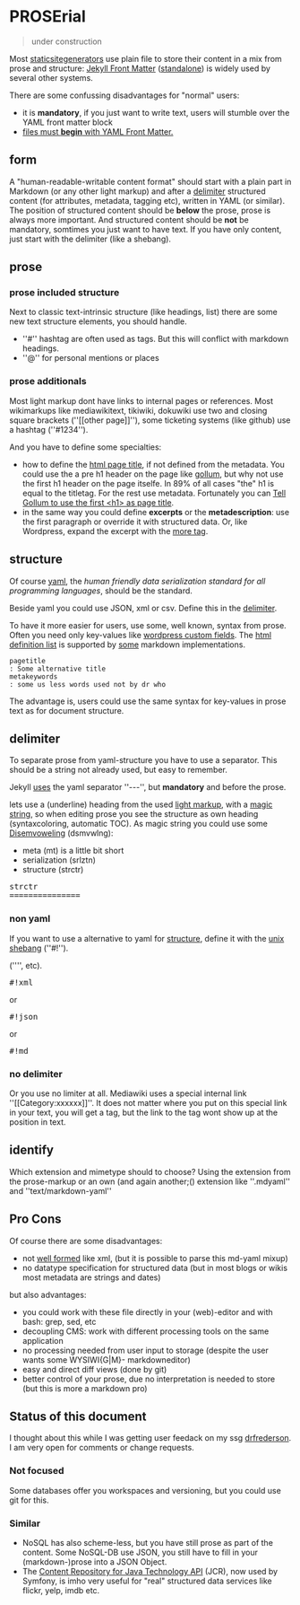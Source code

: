 # PROSErial

> under construction

Most [staticsitegenerators](https://staticsitegenerators.net/) use plain file to store their content in a mix from prose and structure: [Jekyll Front Matter](https://jekyllrb.com/docs/frontmatter/) ([standalone](https://github.com/jxson/front-matter)) is widely used by several other systems.

There are some confussing disadvantages for "normal" users:

* it is __mandatory__, if you just want to write text, users will stumble over the YAML front matter block
* [files must __begin__ with YAML Front Matter.](https://jekyllrb.com/docs/posts/) 

## form
A "human-readable-writable content format" should start with a plain part in Markdown (or any other light markup) and after a [delimiter](#delimiter) structured content (for attributes, metadata, tagging etc), written in YAML (or similar). The position of structured content should be __below__ the prose, prose is always more important.
And structured content should be __not__ be mandatory, somtimes you just want to have text. If you have only content, just start with the delimiter (like a shebang).

## prose
### prose included structure

Next to classic text-intrinsic structure (like headings, list) there are some new text structure elements, you should handle.

* ''#'' hashtag are often used as  tags. But this will conflict with markdown headings.
* ''@'' for personal mentions or places

### prose additionals
Most light markup dont have links to internal pages or references. Most wikimarkups like mediawikitext, tikiwiki, dokuwiki use two and closing square brackets (''[[other page]]''), some ticketing systems (like github) use a hashtag (''#1234'').

And you have to define some specialties:

* how to define the [html page title](http://www.w3schools.com/tags/tag_title.asp), if not defined from the metadata. You could use the a pre h1 header on the page like [gollum](https://github.com/gollum/gollum/wiki#custom-titles-via-cli), but why not use the first h1 header on the page itselfe. In 89% of all cases "the" h1 is equal to the titletag. For the rest use metadata. Fortunately you can [Tell Gollum to use the first \<h1> as page title](https://github.com/gollum/gollum).
* in the same way you could define __excerpts__ or the __metadescription__: use the first paragraph or override it with structured data. Or, like Wordpress, expand the excerpt with the [more tag](https://en.support.wordpress.com/more-tag/).

## structure

Of course [yaml](http://yaml.org/), the _human friendly data serialization standard for all programming languages_, should be the standard.

Beside yaml you could use JSON, xml or csv. Define this in the [delimiter](#delimiter). 

To have it more easier for users, use some, well known, syntax from prose. Often you need only key-values like [wordpress custom fields](https://codex.wordpress.org/Custom_Fields). The [html definition list](https://www.w3.org/TR/html401/struct/lists.html#h-10.3) is supported by [some](http://talk.commonmark.org/t/description-list/289/12) markdown implementations.

```
pagetitle
: Some alternative title
metakeywords
: some us less words used not by dr who
```
The advantage is, users could use the same syntax for key-values in prose text as for document structure.  

## delimiter
To separate prose from yaml-structure you have to use a separator. This should be a string not already used, but easy to remember. 

Jekyll [uses](https://raw.githubusercontent.com/mojombo/mojombo.github.io/master/_posts/2015-06-19-replicated.md) the yaml separator ''---'', but __mandatory__ and before the prose. 

lets use a (underline) heading from the used [light markup](https://en.wikipedia.org/wiki/Lightweight_markup_language#Underline), with a [magic string](https://en.wikipedia.org/wiki/Magic_string), so when editing prose you see the structure as own heading (syntaxcoloring, automatic TOC). As magic string you could use some [Disemvoweling](https://en.wikipedia.org/wiki/Disemvoweling) (dsmvwlng):

* meta (mt) is a little bit short
* serialization (srlztn)
* structure (strctr)

<pre>
strctr
===============
</pre>

### non yaml

If you want to use a alternative to yaml for [structure](#structure), define it with the [unix shebang](https://en.wikipedia.org/wiki/Shebang_%28Unix%29) (''#!'').

('''', etc).

<pre>
#!xml
</pre>
or
<pre>
#!json
</pre>
or
<pre>
#!md
</pre>


### no delimiter
Or you use no limiter at all. Mediawiki uses a special internal link ''[[Category:xxxxxx]]''. It does not matter where you put on this special link in your text, you will get a tag, but the link to the tag wont show up at the position in text.

## identify

Which extension and mimetype should to choose? Using the  extension from the prose-markup or an own (and again another;() extension like ''.mdyaml'' and ''text/markdown-yaml''


## Pro Cons
Of course there are some disadvantages:

* not [well formed](https://en.wikipedia.org/wiki/Well-formed_document) like xml, (but it is possible to parse this md-yaml mixup)
* no datatype specification for structured data (but in most blogs or wikis most metadata are strings and dates)

but also advantages:
* you could work with these file directly in your (web)-editor and with bash: grep, sed, etc
* decoupling CMS: work with different processing tools on the same application 
* no processing needed from user input to storage (despite the user wants some WYSIWI{G|M}- markdowneditor)
* easy and direct diff views (done by git)
* better control of your prose, due no interpretation is needed to store (but this is more a markdown pro)

## Status of this document

I thought about this while I was getting user feedack on my ssg [drfrederson](https://github.com/klml/drfrederson). I am very open for comments or change requests. 

### Not focused

Some databases offer you workspaces and versioning, but you could use git for this.

### Similar
* NoSQL has also scheme-less, but you have still prose as part of the content. Some NoSQL-DB use JSON, you still have to fill in your (markdown-)prose into a JSON Object. 
* The [Content Repository for Java Technology API](https://en.wikipedia.org/wiki/Content_repository_API_for_Java) (JCR), now used by Symfony, is imho very useful for "real" structured data services like flickr, yelp, imdb etc.  

